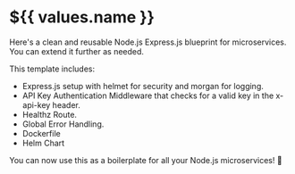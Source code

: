 # ${{ values.name }}

Here's a clean and reusable Node.js Express.js blueprint for microservices. You can extend it further as needed.

This template includes:

- Express.js setup with helmet for security and morgan for logging.
- API Key Authentication Middleware that checks for a valid key in the x-api-key header.
- Healthz Route.
- Global Error Handling.
- Dockerfile
- Helm Chart

You can now use this as a boilerplate for all your Node.js microservices! 🚀
